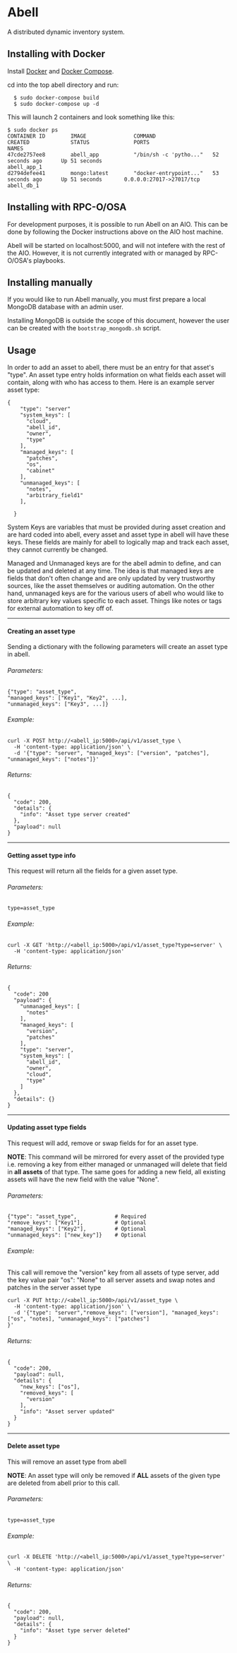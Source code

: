 Abell
===

A distributed dynamic inventory system.

Installing with Docker
-------------
Install [Docker](https://www.digitalocean.com/community/tutorials/how-to-install-and-use-docker-on-ubuntu-16-04) and [Docker Compose](https://www.digitalocean.com/community/tutorials/how-to-install-docker-compose-on-ubuntu-16-04).

cd into the top abell directory and run:

```
  $ sudo docker-compose build
  $ sudo docker-compose up -d
```
This will launch 2 containers and look something like this:

```
$ sudo docker ps
CONTAINER ID        IMAGE               COMMAND                  CREATED             STATUS              PORTS                      NAMES
47cde2757ee8        abell_app           "/bin/sh -c 'pytho..."   52 seconds ago      Up 51 seconds                                  abell_app_1
d2794defee41        mongo:latest        "docker-entrypoint..."   53 seconds ago      Up 51 seconds       0.0.0.0:27017->27017/tcp   abell_db_1
```

Installing with RPC-O/OSA
-------------------------

For development purposes, it is possible to run Abell on an AIO. This can be done by following the Docker instructions above on the AIO host machine.

Abell will be started on localhost:5000, and will not intefere with the rest of the AIO. However, it is not currently integrated with or managed by RPC-O/OSA's playbooks.

Installing manually
-------------------

If you would like to run Abell manually, you must first prepare a local MongoDB database with an admin user.

Installing MongoDB is outside the scope of this document, however the user can be created with the `bootstrap_mongodb.sh` script.

Usage
---
In order to add an asset to abell, there must be an entry for that asset's "type". An asset type entry holds information on what fields each asset will contain, along with who has access to them. Here is an example server asset type:

```
{
    "type": "server"
    "system_keys": [
      "cloud",
      "abell_id",
      "owner",
      "type"
    ],
    "managed_keys": [
      "patches",
      "os",
      "cabinet"
    ],
    "unmanaged_keys": [
      "notes",
      "arbitrary_field1"
    ],

  }
```
System Keys are variables that must be provided during asset creation and are hard coded into abell, every asset and asset type in abell will have these keys. These fields are mainly for abell to logically map and track each asset, they cannot currently be changed.

Managed and Unmanaged keys are for the abell admin to define, and can be updated and deleted at any time. The idea is that managed keys are fields that don't often change and are only updated by very trustworthy sources, like the asset themselves or auditing automation. On the other hand, unmanaged keys are for the various users of abell who would like to store arbitrary key values specific to each asset. Things like notes or tags for external automation to key off of.

----------------------
#### Creating an asset type
Sending a dictionary with the following parameters will create an asset type  in abell.
###### Parameters:
```
{"type": "asset_type",
"managed_keys": ["Key1", "Key2", ...],
"unmanaged_keys": ["Key3", ...]}
```

###### Example:
```
curl -X POST http://<abell_ip:5000>/api/v1/asset_type \
  -H 'content-type: application/json' \
  -d '{"type": "server", "managed_keys": ["version", "patches"], "unmanaged_keys": ["notes"]}'
```

###### Returns:
```
{
  "code": 200,
  "details": {
    "info": "Asset type server created"
  },
  "payload": null
}
```
----------------------
#### Getting asset type info
This request will return all the fields for a given asset type.

###### Parameters:
```
type=asset_type
```

###### Example:
```
curl -X GET 'http://<abell_ip:5000>/api/v1/asset_type?type=server' \
  -H 'content-type: application/json'
```

###### Returns:
```
{
  "code": 200
  "payload": {
    "unmanaged_keys": [
      "notes"
    ],
    "managed_keys": [
      "version",
      "patches"
    ],
    "type": "server",
    "system_keys": [
      "abell_id",
      "owner",
      "cloud",
      "type"
    ]
  },
  "details": {}
}
```
----------------------
#### Updating asset type fields
This request will add, remove or swap fields for for an asset type.

**NOTE**: This command will be mirrored for every asset of the provided type i.e. removing a key from either managed or unmanaged will delete that field in **all assets** of that type. The same goes for adding a new field, all existing assets will have the new field with the value "None".

###### Parameters:
```
{"type": "asset_type",            # Required
"remove_keys": ["Key1"],          # Optional
"managed_keys": ["Key2"],         # Optional
"unmanaged_keys": ["new_key"]}    # Optional
```

###### Example:
This call will remove the "version" key from all assets of type server, add the key value pair "os": "None" to all server assets and swap notes and patches in the server asset type
```
curl -X PUT http://<abell_ip:5000>/api/v1/asset_type \
  -H 'content-type: application/json' \
  -d '{"type": "server","remove_keys": ["version"], "managed_keys": ["os", "notes], "unmanaged_keys": ["patches"]
}'
```

###### Returns:
```
{
  "code": 200,
  "payload": null,
  "details": {
    "new_keys": ["os"],
    "removed_keys": [
      "version"
    ],
    "info": "Asset server updated"
  }
}
```
----------------------
#### Delete asset type
This will remove an asset type from abell

**NOTE**: An asset type will only be removed if **ALL** assets of the given type are deleted from abell prior to this call.

###### Parameters:
```
type=asset_type
```

###### Example:
```
curl -X DELETE 'http://<abell_ip:5000>/api/v1/asset_type?type=server' \
  -H 'content-type: application/json'
```

###### Returns:
```
{
  "code": 200,
  "payload": null,
  "details": {
    "info": "Asset type server deleted"
  }
}
```
